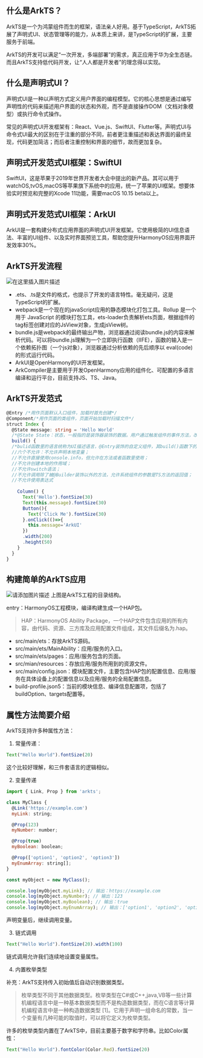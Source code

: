 ## 什么是ArkTS？
ArkTS是一个为鸿蒙组件而生的框架，语法亲人好用。基于TypeScript，ArkTS拓展了声明式UI、状态管理等的能力，从本质上来讲，是TypeScript的扩展，主要服务于前端。

ArkTS的开发可以满足“一次开发，多端部署”的需求，真正应用于华为全生态链。而且ArkTS支持低代码开发，让“人人都是开发者”的理念得以实现。

## 什么是声明式UI？

声明式UI是一种以声明方式定义用户界面的编程模型。它的核心思想是通过编写声明性的代码来描述用户界面的状态和外观，而不是直接操作DOM（文档对象模型）或执行命令式操作。

常见的声明式UI开发框架有：React、Vue.js、SwiftUI、Flutter等。声明式UI与命令式UI最大的区别在于注重的部分不同，前者更注重描述和表达界面的最终呈现，代码更加简洁；而后者注重控制和界面的细节，故而更加复杂。


## 声明式开发范式UI框架：SwiftUI

SwiftUI，这是苹果于2019年世界开发者大会中提出的新产品。其可以用于watchOS,tvOS,macOS等苹果旗下系统中的应用，统一了苹果的UI框架。想要体验实时预览和完整的Xcode 11功能，需要macOS 10.15 beta以上。


## 声明式开发范式UI框架：ArkUI

ArkUI是一套构建分布式应用界面的声明式UI开发框架。它使用极简的UI信息语法、丰富的UI组件、以及实时界面预览工具，帮助您提升HarmonyOS应用界面开发效率30%。

## ArkTS开发流程
![在这里插入图片描述](https://i-blog.csdnimg.cn/blog_migrate/ae9382965deaa81f4e459777b420164e.png#pic_center)

- .ets、.ts是文件的格式，也提示了开发的语言特性。毫无疑问，这是TypeScript的扩展。
- webpack是一个现在的javaScript应用的静态模块化打包工具。Rollup 是一个用于 JavaScript 的模块打包工具，ets-loader负责解析ets页面，根据组件的tag标签创建对应的JsView对象，生成jsView树。
-  bundle.js是webpack的最终输出产物，浏览器通过阅读bundle.js的内容来解析代码。可以将bundle.js理解为一个立即执行函数（IIFE），函数的输入是一个依赖拓扑图（一个js对象），浏览器通过分析依赖的先后顺序以 eval(code) 的形式运行代码。
- ArkUI是OpenHarmony的UI开发框架。
- ArkCompiler是主要用于开发OpenHarmony应用的组件化、可配置的多语言编译和运行平台，目前支持JS、TS、Java。


## ArkTS开发范式


```typescript
@Entry /*用作页面默认入口组件，加载时首先创建*/
@Component/*用作页面的类组件，页面开始加载时扫描文件*/
struct Index {
  @State message: string = 'Hello World'
  /*@State State：状态，一般指的是装饰器装饰的数据。用户通过触发组件的事件方法，改变状态数据。状态数据的改变，引起UI的重新渲染。。*/
  build() {
  /*bulid函数里的语言统称为UI描述语言，@Entry装饰的自定义组件，其build()函数下的根节点唯一且必要，且必须为容器组件；@Component装饰的自定义组件，其build()函数下的根节点唯一且必要，可以为非容器组件*/
  //六个不允许：不允许声明本地变量；
  //不允许直接使用console.info，但允许在方法或者函数里使用；
  //不允许创建本地的作用域；
  //不允许switch语法；
  //不允许调用除了被@Builder装饰以外的方法，允许系统组件的参数是TS方法的返回值；
  //不允许使用表达式
  
    Column() {
      Text('Hello').fontSize(30)
      Text(this.message).fontSize(30)
      Button(){
        Text('Click Me').fontSize(30)
      }.onClick(()=>{
        this.message='ArkUI'
      })
      .width(200)
      .height(50)
    }
  }
}
```


## 构建简单的ArkTS应用

![请添加图片描述](https://i-blog.csdnimg.cn/blog_migrate/320fc3c90b269b6bf80608d7493705e3.png)
上图是ArkTS工程的目录结构。

entry：HarmonyOS工程模块，编译构建生成一个HAP包。

> HAP：HarmonyOS Ability Package，一个HAP文件包含应用的所有内容，由代码、资源、三方库及应用配置文件组成，其文件后缀名为.hap。

- src/main/ets：存放ArkTS源码。
- src/main/ets/MainAbility：应用/服务的入口。
- src/main/ets/pages：应用/服务包含的页面。
- src/mian/resources：存放应用/服务所用到的资源文件。
- src/main/config.json：模块配置文件，主要包含HAP包的配置信息、应用/服务在具体设备上的配置信息以及应用/服务的全局配置信息。
- build-profile.json5：当前的模块信息、编译信息配置项，包括了buildOption、targets配置等。

## 属性方法简要介绍


ArkTS支持许多种属性方法：

1. 常量传递：
```javascript
Text("Hello World").fontSize(20)
```
这个比较好理解，和三件套语言的逻辑相似。

2. 变量传递
```javascript
import { Link, Prop } from 'arkts';

class MyClass {
  @Link('https://example.com')
  myLink: string;

  @Prop(123)
  myNumber: number;

  @Prop(true)
  myBoolean: boolean;

  @Prop(['option1', 'option2', 'option3'])
  myEnumArray: string[];
}

const myObject = new MyClass();

console.log(myObject.myLink); // 输出：https://example.com
console.log(myObject.myNumber); // 输出：123
console.log(myObject.myBoolean); // 输出：true
console.log(myObject.myEnumArray); // 输出：['option1', 'option2', 'option3']
```
声明变量后，继续调用变量。

3. 链式调用
```javascript
Text("Hello World").fontSize(20).width(100)
```
链式调用允许我们连续地设置变量属性。

4. 内置枚举类型

补充：ArkTS支持传入初始值后自动识别数据类型。

> 枚举类型不同于其他数据类型。枚举类型在C#或C++,java,VB等一些计算机编程语言中是一种基本数据类型而不是构造数据类型，而在C语言等计算机编程语言中是一种构造数据类型 [1]。它用于声明一组命名的常数，当一个变量有几种可能的取值时，可以将它定义为枚举类型。

许多的枚举类型内置在了ArkTS中，目前主要基于数字和字符串。比如Color属性：

```javascript
Text("Hello World").fontColor(Color.Red).fontSize(20)
```



